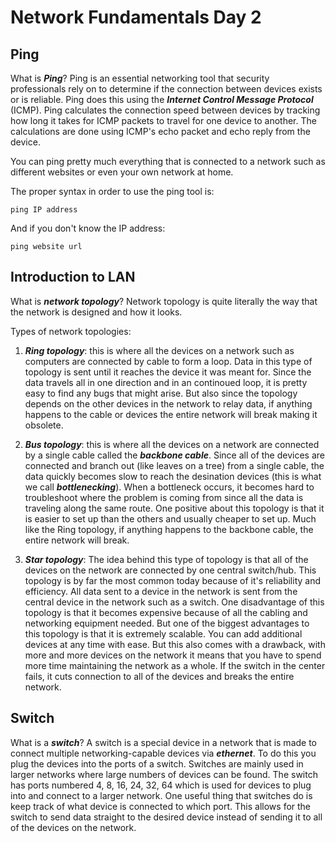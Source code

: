 # Network Fundamentals Day 2

## Ping

What is ***Ping***? Ping is an essential networking tool that security professionals rely on to determine if the connection between devices exists or is reliable. Ping does this using the ***Internet Control Message Protocol*** (ICMP). Ping calculates the connection speed between devices by tracking how long it takes for ICMP packets to travel for one device to another. The calculations are done using ICMP's echo packet and echo reply from the device. 

You can ping pretty much everything that is connected to a network such as different websites or even your own network at home. 

The proper syntax in order to use the ping tool is:

    ping IP address 

And if you don't know the IP address:

    ping website url

## Introduction to LAN

What is ***network topology***? Network topology is quite literally the way that the network is designed and how it looks. 

Types of network topologies:

1. ***Ring topology***: this is where all the devices on a network such as computers are connected by cable to form a loop. Data in this type of topology is sent until it reaches the device it was meant for. Since the data travels all in one direction and in an continoued loop, it is pretty easy to find any bugs that might arise. But also since the topology depends on the other devices in the network to relay data, if anything happens to the cable or devices the entire network will break making it obsolete. 

2. ***Bus topology***: this is where all the devices on a network are connected by a single cable called the ***backbone cable***. Since all of the devices are connected and branch out (like leaves on a tree) from a single cable, the data quickly becomes slow to reach the desination devices (this is what we call ***bottlenecking***). When a bottleneck occurs, it becomes hard to troubleshoot where the problem is coming from since all the data is traveling along the same route. One positive about this topology is that it is easier to set up than the others and usually cheaper to set up. Much like the Ring topology, if anything happens to the backbone cable, the entire network will break. 

3. ***Star topology***: The idea behind this type of topology is that all of the devices on the network are connected by one central switch/hub. This topology is by far the most common today because of it's reliability and efficiency. All data sent to a device in the network is sent from the central device in the network such as a switch. One disadvantage of this topology is that it becomes expensive because of all the cabling and networking equipment needed. But one of the biggest advantages to this topology is that it is extremely scalable. You can add additional devices at any time with ease. But this also comes with a drawback, with more and more devices on the network it means that you have to spend more time maintaining the network as a whole. If the switch in the center fails, it cuts connection to all of the devices and breaks the entire network. 

## Switch

What is a ***switch***? A switch is a special device in a network that is made to connect multiple networking-capable devices via ***ethernet***. To do this you plug the devices into the ports of a switch. Switches are mainly used in larger networks where large numbers of devices can be found. The switch has ports numbered 4, 8, 16, 24, 32, 64 which is used for devices to plug into and connect to a larger network. One useful thing that switches do is keep track of what device is connected to which port. This allows for the switch to send data straight to the desired device instead of sending it to all of the devices on the network. 

